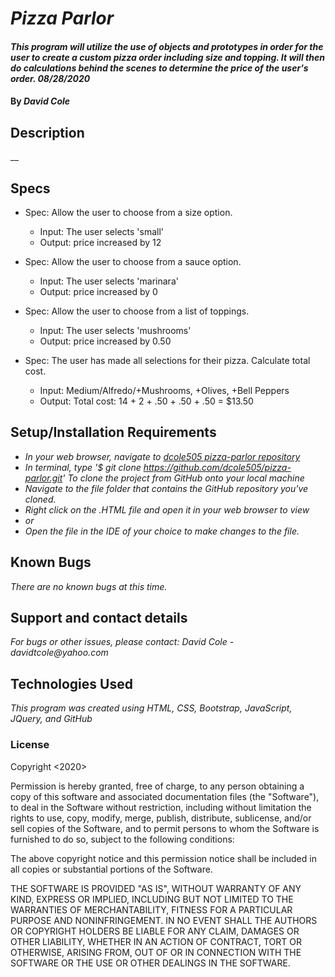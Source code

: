 # _Pizza Parlor_

#### _This program will utilize the use of objects and prototypes in order for the user to create a custom pizza order including size and topping. It will then do calculations behind the scenes to determine the price of the user's order. 08/28/2020_

#### By _**David Cole**_

## Description

__

## Specs

* Spec: Allow the user to choose from a size option.
  * Input: The user selects 'small'
  * Output: price increased by 12

* Spec: Allow the user to choose from a sauce option.
  * Input: The user selects 'marinara'
  * Output: price increased by 0

* Spec: Allow the user to choose from a list of toppings.
  * Input: The user selects 'mushrooms'
  * Output: price increased by 0.50

* Spec: The user has made all selections for their pizza. Calculate total cost.
  * Input: Medium/Alfredo/+Mushrooms, +Olives, +Bell Peppers
  * Output: Total cost: 14 + 2 + .50 + .50 + .50 = $13.50

## Setup/Installation Requirements

* _In your web browser, navigate to [dcole505 pizza-parlor repository](https://github.com/dcole505/pizza-parlor)_
* _In terminal, type '$ git clone https://github.com/dcole505/pizza-parlor.git' To clone the project from GitHub onto your local machine_
* _Navigate to the file folder that contains the GitHub repository you've cloned._
* _Right click on the .HTML file and open it in your web browser to view_
* _or_
* _Open the file in the IDE of your choice to make changes to the file._



## Known Bugs

_There are no known bugs at this time._

## Support and contact details

_For bugs or other issues, please contact: David Cole - davidtcole@yahoo.com_

## Technologies Used

_This program was created using HTML, CSS, Bootstrap, JavaScript, JQuery, and GitHub_

### License

Copyright <2020> <David Cole>

Permission is hereby granted, free of charge, to any person obtaining a copy of this software and associated documentation files (the "Software"), to deal in the Software without restriction, including without limitation the rights to use, copy, modify, merge, publish, distribute, sublicense, and/or sell copies of the Software, and to permit persons to whom the Software is furnished to do so, subject to the following conditions:

The above copyright notice and this permission notice shall be included in all copies or substantial portions of the Software.

THE SOFTWARE IS PROVIDED "AS IS", WITHOUT WARRANTY OF ANY KIND, EXPRESS OR IMPLIED, INCLUDING BUT NOT LIMITED TO THE WARRANTIES OF MERCHANTABILITY, FITNESS FOR A PARTICULAR PURPOSE AND NONINFRINGEMENT. IN NO EVENT SHALL THE AUTHORS OR COPYRIGHT HOLDERS BE LIABLE FOR ANY CLAIM, DAMAGES OR OTHER LIABILITY, WHETHER IN AN ACTION OF CONTRACT, TORT OR OTHERWISE, ARISING FROM, OUT OF OR IN CONNECTION WITH THE SOFTWARE OR THE USE OR OTHER DEALINGS IN THE SOFTWARE.
